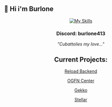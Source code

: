 ## 👋 Hi i'm Burlone
<div align="center" width="50">

[![My Skills](https://skillicons.dev/icons?i=js,discord,bots,devto)](https://skillicons.dev)

### Discord: burlone413

*"Cubattolies my love..."*

## Current Projects:
[Reload Backend](https://github.com/Project-Reload/Reload-Backend)

[OGFN Center](https://discord.gg/ogfncenter)

[Gekko](https://discord.gg/7V5tzZMPxs)

[Stellar](https://discord.gg/mt7vdhG2PH)
